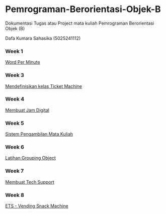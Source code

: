 # Pemrograman-Berorientasi-Objek-B
Dokumentasi Tugas atau Project mata kuliah Pemrograman Berorientasi Objek (B)

Dafa Kumara Sahasika (5025241112)

### **Week 1**
[Word Per Minute](word-per-minute.md)

### **Week 3**
[Mendefinisikan kelas Ticket Machine](ticket-machine.md)

### **Week 4**
[Membuat Jam Digital](clock.md)

### **Week 5**
[Sistem Pengambilan Mata Kuliah](sistem-pengambilan-mata-kuliah.md)

### **Week 6**
[Latihan Grouping Object](grouping.md)

### **Week 7**
[Membuat Tech Support](tech_support.md)

### **Week 8**
[ETS - Vending Snack Machine](vending-machine.md)
